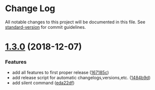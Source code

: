 # Change Log

All notable changes to this project will be documented in this file. See [standard-version](https://github.com/conventional-changelog/standard-version) for commit guidelines.

<a name="1.3.0"></a>

# [1.3.0](https://github.com/dhis2/packages/compare/v1.1.2...v1.3.0) (2018-12-07)

### Features

-   add all features to first proper release ([167185c](https://github.com/dhis2/packages/commit/167185c))
-   add release script for automatic changelogs,versions,etc. ([1484b9d](https://github.com/dhis2/packages/commit/1484b9d))
-   add silent command ([eda22df](https://github.com/dhis2/packages/commit/eda22df))
